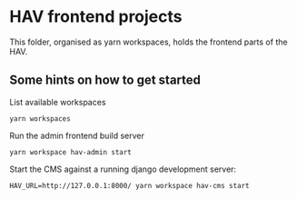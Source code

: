 # HAV frontend projects

This folder, organised as yarn workspaces, holds the frontend parts of the HAV.

## Some hints on how to get started

List available workspaces

```
yarn workspaces
```

Run the admin frontend build server

```
yarn workspace hav-admin start
```

Start the CMS against a running django development server:

```
HAV_URL=http://127.0.0.1:8000/ yarn workspace hav-cms start
```
